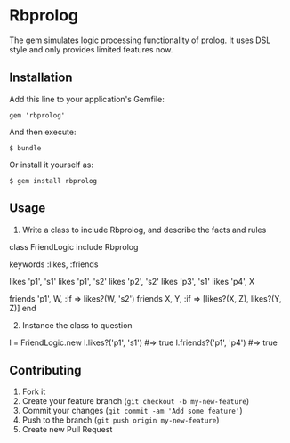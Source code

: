 # Rbprolog

The gem simulates logic processing functionality of prolog. It uses DSL style and only provides limited features now.

## Installation

Add this line to your application's Gemfile:

    gem 'rbprolog'

And then execute:

    $ bundle

Or install it yourself as:

    $ gem install rbprolog

## Usage

1. Write a class to include Rbprolog, and describe the facts and rules

class FriendLogic
  include Rbprolog

  keywords :likes, :friends

  likes 'p1', 's1'
  likes 'p1', 's2'
  likes 'p2', 's2'
  likes 'p3', 's1'
  likes 'p4', X

  friends 'p1', W, :if => likes?(W, 's2')
  friends X, Y, :if => [likes?(X, Z), likes?(Y, Z)]
end

2. Instance the class to question

l = FriendLogic.new
l.likes?('p1', 's1') #=> true
l.friends?('p1', 'p4') #=> true

## Contributing

1. Fork it
2. Create your feature branch (`git checkout -b my-new-feature`)
3. Commit your changes (`git commit -am 'Add some feature'`)
4. Push to the branch (`git push origin my-new-feature`)
5. Create new Pull Request

